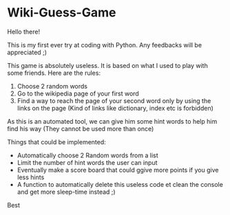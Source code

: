 # Wiki-Guess-Game

Hello there!

This is my first ever try at coding with Python. Any feedbacks will be appreciated ;)

This game is absolutely useless. It is based on what I used to play with some friends. Here are the rules:

1. Choose 2 random words
2. Go to the wikipedia page of your first word
3. Find a way to reach the page of your second word only by using the links on the page
(Kind of links like dictionary, index etc is forbidden)

As this is an automated tool, we can give him some hint words to help him find his way (They cannot be used more than once)


Things that could be implemented:
- Automatically choose 2 Random words from a list
- Limit the number of hint words the user can input 
- Eventually make a score board that could ggive more points if you give less hints
- A function to automatically delete this useless code et clean the console and get more sleep-time instead ;)


Best
